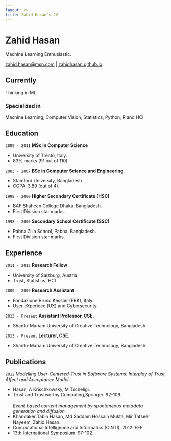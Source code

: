 ```yaml
---
layout: cv
title: Zahid Hasan's CV
---
```

# Zahid Hasan
Machine Learning Enthusiastic.

<div id="webaddress">
<a href="isaac@applesdofall.org">zahid.hasan@msn.com</a>
| <a href="">zahidhasan.github.io</a>
</div>


## Currently

Thinking in ML

### Specialized in

Machine Learning, Computer Vision, Statistics, Python, R and HCI



## Education

`2009 - 2011`
__MSc in Computer Science__
- University of Trento, Italy.
- 83% marks (91 out of 110).

`2003 - 2007`
__BSc in Computer Science and Engineering__
- Stamford University, Bangladesh.
- CGPA: 3.89 (out of 4).

`1998 - 2000`
__Higher Secondary Certificate (HSC)__
- BAF Shaheen College Dhaka, Bangladesh.
- First Division star marks.

`1998 - 2000`
__Secondary School Certificate (SSC)__
- Pabna Zilla School, Pabna, Bangladesh.
- First Division star marks.




## Experience

`2011 - 2012`
__Research Fellow__
- University of Salzburg, Austria.
- Trust, Statistics, HCI

`2009 - 2009`
__Research Assistant__
- Fondazione Bruno Kessler (FBK), Italy.
- User eXperiece (UX) and Cybersecurity.

`2013 - Present`
__Assistant Professor, CSE.__
- Shanto-Mariam University of Creative Technology, Bangladesh.

`2013 - Present`
__Lecturer, CSE.__
- Shanto-Mariam University of Creative Technology, Bangladesh.




## Publications

<!-- A list is also available [online](https://scholar.google.com/citations?user=BRDOsusAAAAJ&hl=en&oi=ao) -->

`2012`
_Modelling User-Centered-Trust in Software Systems: Interplay of Trust, Affect and Acceptance Model._ 
- Hasan, A Krischkowsky, M Tscheligi. 
- Trust and Trustworthy Computing,Springer. 92-109.
<br><br>
_Event-based content management by spontaneous metadata generation and diffusion._ 
- Khandaker Tabin Hasan, Md Saddam Hossain Mukta, Mir Tafseer Nayeem, Zahid Hasan. 
- Computational Intelligence and Informatics (CINTI), 2012 IEEE 
- 13th International Symposium. 97-102.



<!-- ### Footer

Last updated: May 2013 -->


